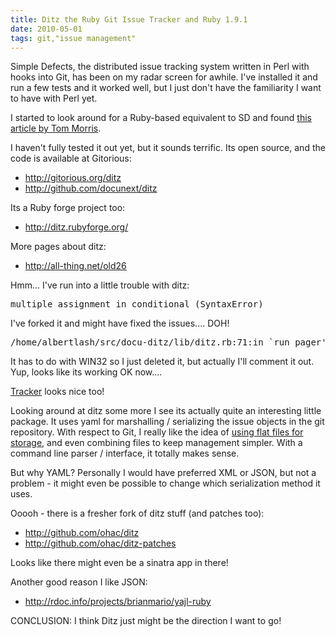 ```yaml
---
title: Ditz the Ruby Git Issue Tracker and Ruby 1.9.1
date: 2010-05-01
tags: git,"issue management"
---
```

Simple Defects, the distributed issue tracking system written in Perl with hooks into Git, has been on my radar screen for awhile. I've installed it and run a few tests and it worked well, but I just don't have the familiarity I want to have with Perl yet.

I started to look around for a Ruby-based equivalent to SD and found [this article by Tom Morris](http://tommorris.org/blog/2010/04/26).

I haven't fully tested it out yet, but it sounds terrific. Its open source, and the code is available at Gitorious:

* <http://gitorious.org/ditz>
* <http://github.com/docunext/ditz>

Its a Ruby forge project too:

* <http://ditz.rubyforge.org/>

More pages about ditz:

* <http://all-thing.net/old26>

Hmm... I've run into a little trouble with ditz:

<pre class="sh_sh">
multiple assignment in conditional (SyntaxError)
</pre>

I've forked it and might have fixed the issues.... DOH!

<pre class="sh_sh">
/home/albertlash/src/docu-ditz/lib/ditz.rb:71:in `run_pager': uninitialized constant PLATFORM (NameError)
</pre>

It has to do with WIN32 so I just deleted it, but actually I'll comment it out. Yup, looks like its working OK now....

[Tracker](http://tracker.rubyforge.org/) looks nice too!

Looking around at ditz some more I see its actually quite an interesting little package. It uses yaml for marshalling / serializing the issue objects in the git repository. With respect to Git, I really like the idea of [using flat files for storage](http://www.docunext.com/2010/01/lets-use-flat-files-for-storage/), and even combining files to keep management simpler. With a command line parser / interface, it totally makes sense.

But why YAML? Personally I would have preferred XML or JSON, but not a problem - it might even be possible to change which serialization method it uses.

Ooooh - there is a fresher fork of ditz stuff (and patches too):

* <http://github.com/ohac/ditz>
* <http://github.com/ohac/ditz-patches>

Looks like there might even be a sinatra app in there!

Another good reason I like JSON:

* <http://rdoc.info/projects/brianmario/yajl-ruby>

CONCLUSION: I think Ditz just might be the direction I want to go!

